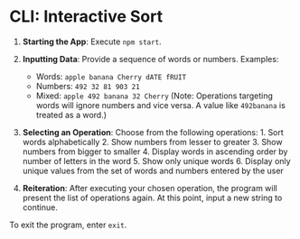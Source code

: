 # CLI: Interactive Sort

1. **Starting the App**: Execute `npm start`.

2. **Inputting Data**: Provide a sequence of words or numbers. Examples:

   - Words: `apple banana Cherry dATE fRUIT`
   - Numbers: `492 32 81 903 21`
   - Mixed: `apple 492 banana 32 Cherry`
     (Note: Operations targeting words will ignore numbers and vice versa. A value like `492banana` is treated as a word.)

3. **Selecting an Operation**: Choose from the following operations:
   1.&#xA0;Sort words alphabetically
   2.&#xA0;Show numbers from lesser to greater
   3.&#xA0;Show numbers from bigger to smaller
   4.&#xA0;Display words in ascending order by number of letters in the word
   5.&#xA0;Show only unique words
   6.&#xA0;Display only unique values from the set of words and numbers entered by the user

4. **Reiteration**: After executing your chosen operation, the program will present the list of operations again. At this point, input a new string to continue.

To exit the program, enter `exit`.

